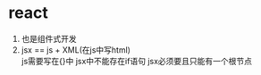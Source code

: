 # react 
1. 也是组件式开发
2. jsx == js + XML(在js中写html)    
    js需要写在{}中
    jsx中不能存在if语句
    jsx必须要且只能有一个根节点